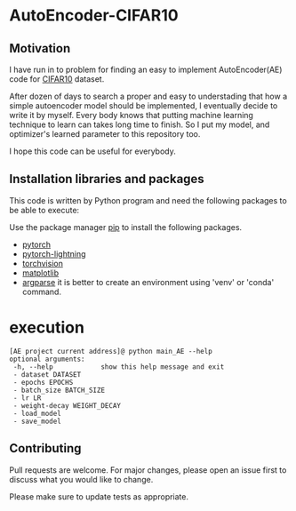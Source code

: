 # AutoEncoder-CIFAR10

## Motivation
 I have run in to problem for finding an easy to implement AutoEncoder(AE) code for [CIFAR10](https://www.cs.toronto.edu/~kriz/cifar.html) dataset.
 
 After dozen of days to search a proper and easy to understading that how a simple autoencoder model should be implemented, I eventually decide to write it by myself. Every body knows that putting machine learning technique to learn can takes long time to finish. So I put my model, and optimizer's learned parameter to this repository too.
 
 I hope this code can be useful for everybody.
 
 ## Installation libraries and packages
 This code is written by Python program and need the following packages to be able to execute:
 
 Use the package manager [pip](https://pip.pypa.io/en/stable/) to install the following packages.
 - [pytorch](https://pytorch.org)
 - [pytorch-lightning](https://pypi.org/project/pytorch-lightning/)
 - [torchvision](https://pytorch.org)
 - [matplotlib](https://pypi.org/project/matplotlib/)
 - [argparse](https://pypi.org/project/argparse/)
 it is better to create an environment using 'venv' or 'conda' command.
 # execution
 ```
 [AE project current address]@ python main_AE --help
 optional arguments:
  -h, --help            show this help message and exit
  - dataset DATASET
  - epochs EPOCHS
  - batch_size BATCH_SIZE
  - lr LR
  - weight-decay WEIGHT_DECAY
  - load_model
  - save_model

 ```
 
 ## Contributing
Pull requests are welcome. For major changes, please open an issue first to discuss what you would like to change.

Please make sure to update tests as appropriate.
